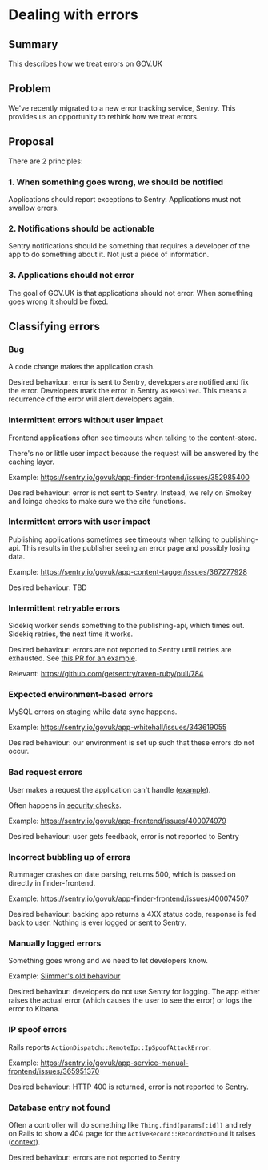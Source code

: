 # Dealing with errors

## Summary

This describes how we treat errors on GOV.UK

## Problem

We've recently migrated to a new error tracking service, Sentry. This provides us an opportunity to rethink how we treat errors.

## Proposal

There are 2 principles:

### 1. When something goes wrong, we should be notified

Applications should report exceptions to Sentry. Applications must not swallow errors.

### 2. Notifications should be actionable

Sentry notifications should be something that requires a developer of the app to do something about it. Not just a piece of information.

### 3. Applications should not error

The goal of GOV.UK is that applications should not error. When something goes wrong it should be fixed.

## Classifying errors

### Bug

A code change makes the application crash.

Desired behaviour: error is sent to Sentry, developers are notified and fix the error. Developers mark the error in Sentry as `Resolved`. This means a recurrence of the error will alert developers again.

### Intermittent errors without user impact

Frontend applications often see timeouts when talking to the content-store.

There's no or little user impact because the request will be answered by the caching layer.

Example: <https://sentry.io/govuk/app-finder-frontend/issues/352985400>

Desired behaviour: error is not sent to Sentry. Instead, we rely on Smokey and Icinga checks to make sure we the site functions.

### Intermittent errors with user impact

Publishing applications sometimes see timeouts when talking to publishing-api. This results in the publisher seeing an error page and possibly losing data.

Example: <https://sentry.io/govuk/app-content-tagger/issues/367277928>

Desired behaviour: TBD

### Intermittent retryable errors

Sidekiq worker sends something to the publishing-api, which times out. Sidekiq retries, the next time it works.

Desired behaviour: errors are not reported to Sentry until retries are exhausted. See [this PR for an example](https://github.com/alphagov/content-performance-manager/pull/353).

Relevant: https://github.com/getsentry/raven-ruby/pull/784

### Expected environment-based errors

MySQL errors on staging while data sync happens.

Example: <https://sentry.io/govuk/app-whitehall/issues/343619055>

Desired behaviour: our environment is set up such that these errors do not occur.

### Bad request errors

User makes a request the application can't handle ([example][bad-request]).

Often happens in [security checks](https://sentry.io/govuk/app-frontend/issues/400074979).

Example: <https://sentry.io/govuk/app-frontend/issues/400074979>

Desired behaviour: user gets feedback, error is not reported to Sentry

[bad-request]: https://sentry.io/govuk/app-service-manual-frontend/issues/400074003

### Incorrect bubbling up of errors

Rummager crashes on date parsing, returns 500, which is passed on directly in finder-frontend.

Example: <https://sentry.io/govuk/app-finder-frontend/issues/400074507>

Desired behaviour: backing app returns a 4XX status code, response is fed back to user. Nothing is ever logged or sent to Sentry.

### Manually logged errors

Something goes wrong and we need to let developers know.

Example: [Slimmer's old behaviour](https://github.com/alphagov/slimmer/pull/203/files#diff-e5615a250f587cf4e2147f6163616a1a)

Desired behaviour: developers do not use Sentry for logging. The app either raises the actual error (which causes the user to see the error) or logs the error to Kibana.

### IP spoof errors

Rails reports `ActionDispatch::RemoteIp::IpSpoofAttackError`.

Example: <https://sentry.io/govuk/app-service-manual-frontend/issues/365951370>

Desired behaviour: HTTP 400 is returned, error is not reported to Sentry.

### Database entry not found

Often a controller will do something like `Thing.find(params[:id])` and rely on Rails to show a 404 page for the `ActiveRecord::RecordNotFound` it raises ([context](https://stackoverflow.com/questions/27925282/activerecordrecordnotfound-raises-404-instead-of-500)).

Desired behaviour: errors are not reported to Sentry
